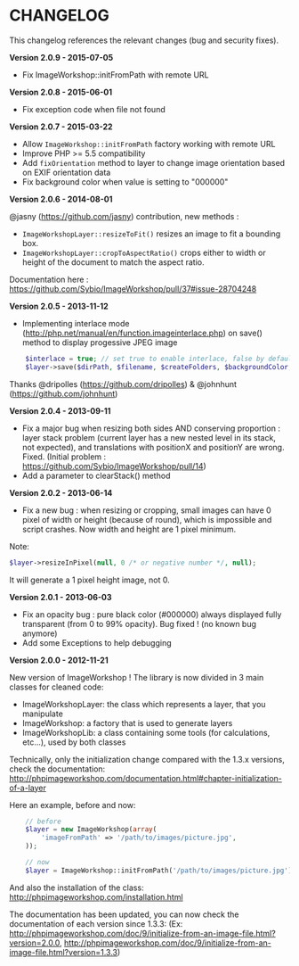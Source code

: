 CHANGELOG
=========

This changelog references the relevant changes (bug and security fixes).

**Version 2.0.9 - 2015-07-05**

- Fix ImageWorkshop::initFromPath with remote URL

**Version 2.0.8 - 2015-06-01**

- Fix exception code when file not found

**Version 2.0.7 - 2015-03-22**

- Allow `ImageWorkshop::initFromPath` factory working with remote URL
- Improve PHP >= 5.5 compatibility
- Add `fixOrientation` method to layer to change image orientation based on EXIF orientation data
- Fix background color when value is setting to "000000"

**Version 2.0.6 - 2014-08-01**

@jasny (https://github.com/jasny) contribution, new methods :

* `ImageWorkshopLayer::resizeToFit()` resizes an image to fit a bounding box.
* `ImageWorkshopLayer::cropToAspectRatio()` crops either to width or height of the document to match the aspect ratio.

Documentation here : https://github.com/Sybio/ImageWorkshop/pull/37#issue-28704248

**Version 2.0.5 - 2013-11-12**

- Implementing interlace mode (http://php.net/manual/en/function.imageinterlace.php) on save() method to display progessive JPEG image

```php
    $interlace = true; // set true to enable interlace, false by default
    $layer->save($dirPath, $filename, $createFolders, $backgroundColor, $imageQuality, $interlace);
```

Thanks @dripolles (https://github.com/dripolles) & @johnhunt (https://github.com/johnhunt)

**Version 2.0.4 - 2013-09-11**

- Fix a major bug when resizing both sides AND conserving proportion : layer stack problem (current layer has a new 
nested level in its stack, not expected), and translations with positionX and positionY are wrong.
Fixed.
(Initial problem : https://github.com/Sybio/ImageWorkshop/pull/14)
- Add a parameter to clearStack() method

**Version 2.0.2 - 2013-06-14**

- Fix a new bug : when resizing or cropping, small images can have 0 pixel of width or height (because of round), which
is impossible and script crashes. Now width and height are 1 pixel minimum.

Note: 

```php
$layer->resizeInPixel(null, 0 /* or negative number */, null);
```

It will generate a 1 pixel height image, not 0.

**Version 2.0.1 - 2013-06-03**

- Fix an opacity bug : pure black color (#000000) always displayed fully transparent (from 0 to 99% opacity). Bug fixed ! (no known bug anymore)
- Add some Exceptions to help debugging

**Version 2.0.0 - 2012-11-21**

New version of ImageWorkshop ! The library is now divided in 3 main classes for cleaned code:
- ImageWorkshopLayer: the class which represents a layer, that you manipulate
- ImageWorkshop: a factory that is used to generate layers
- ImageWorkshopLib: a class containing some tools (for calculations, etc...), used by both classes

Technically, only the initialization change compared with the 1.3.x versions, check the documentation:
http://phpimageworkshop.com/documentation.html#chapter-initialization-of-a-layer

Here an example, before and now:
```php
    // before
    $layer = new ImageWorkshop(array(
        'imageFromPath' => '/path/to/images/picture.jpg',
    ));
```

```php
    // now
    $layer = ImageWorkshop::initFromPath('/path/to/images/picture.jpg');
```

And also the installation of the class: http://phpimageworkshop.com/installation.html

The documentation has been updated, you can now check the documentation of each version since 1.3.3:
(Ex: http://phpimageworkshop.com/doc/9/initialize-from-an-image-file.html?version=2.0.0, http://phpimageworkshop.com/doc/9/initialize-from-an-image-file.html?version=1.3.3)
